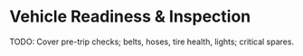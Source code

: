 # Vehicle Readiness & Inspection

TODO: Cover pre-trip checks; belts, hoses, tire health, lights; critical spares.

